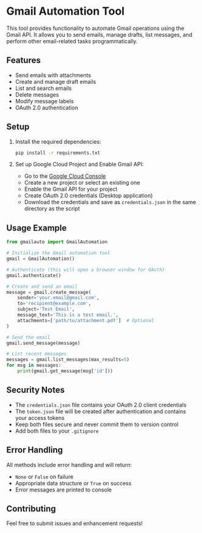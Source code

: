 # Gmail Automation Tool

This tool provides functionality to automate Gmail operations using the Gmail API. It allows you to send emails, manage drafts, list messages, and perform other email-related tasks programmatically.

## Features

- Send emails with attachments
- Create and manage draft emails
- List and search emails
- Delete messages
- Modify message labels
- OAuth 2.0 authentication

## Setup

1. Install the required dependencies:
   ```bash
   pip install -r requirements.txt
   ```

2. Set up Google Cloud Project and Enable Gmail API:
   - Go to the [Google Cloud Console](https://console.cloud.google.com/)
   - Create a new project or select an existing one
   - Enable the Gmail API for your project
   - Create OAuth 2.0 credentials (Desktop application)
   - Download the credentials and save as `credentials.json` in the same directory as the script

## Usage Example

```python
from gmailauto import GmailAutomation

# Initialize the Gmail automation tool
gmail = GmailAutomation()

# Authenticate (this will open a browser window for OAuth)
gmail.authenticate()

# Create and send an email
message = gmail.create_message(
    sender='your.email@gmail.com',
    to='recipient@example.com',
    subject='Test Email',
    message_text='This is a test email.',
    attachments=['path/to/attachment.pdf']  # Optional
)

# Send the email
gmail.send_message(message)

# List recent messages
messages = gmail.list_messages(max_results=5)
for msg in messages:
    print(gmail.get_message(msg['id']))
```

## Security Notes

- The `credentials.json` file contains your OAuth 2.0 client credentials
- The `token.json` file will be created after authentication and contains your access tokens
- Keep both files secure and never commit them to version control
- Add both files to your `.gitignore`

## Error Handling

All methods include error handling and will return:
- `None` or `False` on failure
- Appropriate data structure or `True` on success
- Error messages are printed to console

## Contributing

Feel free to submit issues and enhancement requests!